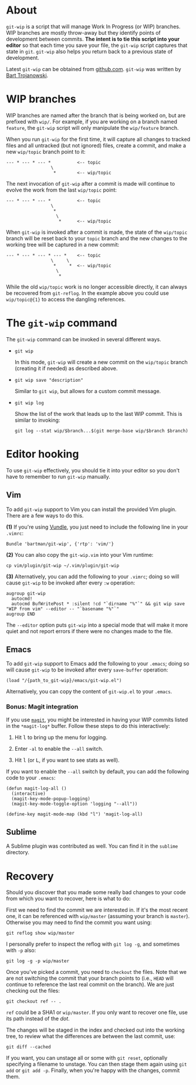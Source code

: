 # About

`git-wip` is a script that will manage Work In Progress (or WIP)
branches. WIP branches are mostly throw-away but they identify points
of development between commits. **The intent is to tie this script
into your editor** so that each time you save your file, the `git-wip`
script captures that state in `git`. `git-wip` also helps you return
back to a previous state of development.

Latest `git-wip` can be obtained from
[github.com](http://github.com/bartman/git-wip). `git-wip` was written
by [Bart Trojanowski](mailto:bart@jukie.net).

# WIP branches

WIP branches are named after the branch that is being worked on, but
are prefixed with `wip/`. For example, if you are working on a branch
named `feature`, the `git-wip` script will only manipulate the
`wip/feature` branch.

When you run `git-wip` for the first time, it will capture all changes
to tracked files and all untracked (but not ignored) files, create a
commit, and make a new `wip/topic` branch point to it:

    --- * --- * --- *          <-- topic
                     \
                      *        <-- wip/topic

The next invocation of `git-wip` after a commit is made will continue
to evolve the work from the last `wip/topic` point:

    --- * --- * --- *          <-- topic
                     \
                      *
                       \
                        *      <-- wip/topic

When `git-wip` is invoked after a commit is made, the state of the
`wip/topic` branch will be reset back to your `topic` branch and the
new changes to the working tree will be captured in a new commit:

    --- * --- * --- * --- *    <-- topic
                     \     \
                      *     *  <-- wip/topic
                       \
                        *

While the old `wip/topic` work is no longer accessible directly, it
can always be recovered from `git-reflog`. In the example above you
could use `wip/topic@{1}` to access the dangling references.

# The `git-wip` command

The `git-wip` command can be invoked in several different ways.

* `git wip`

  In this mode, `git-wip` will create a new commit on the `wip/topic`
  branch (creating it if needed) as described above.

* `git wip save "description"`

  Similar to `git wip`, but allows for a custom commit message.

* `git wip log`

  Show the list of the work that leads up to the last WIP commit. This
  is similar to invoking:

  `git log --stat wip/$branch...$(git merge-base wip/$branch $branch)`

# Editor hooking

To use `git-wip` effectively, you should tie it into your editor so
you don't have to remember to run `git-wip` manually.

## Vim

To add `git-wip` support to Vim you can install the provided Vim
plugin. There are a few ways to do this.

**(1)** If you're using [Vundle](https://github.com/gmarik/Vundle.vim), you
just need to include the following line in your `.vimrc`:

    Bundle 'bartman/git-wip', {'rtp': 'vim/'}

**(2)** You can also copy the `git-wip.vim` into your Vim runtime:

    cp vim/plugin/git-wip ~/.vim/plugin/git-wip

**(3)** Alternatively, you can add the following to your `.vimrc`;
doing so will cause `git-wip` to be invoked after every `:w`
operation:

    augroup git-wip
      autocmd!
      autocmd BufWritePost * :silent !cd "`dirname "%"`" && git wip save "WIP from vim" --editor -- "`basename "%"`"
    augroup END

The `--editor` option puts `git-wip` into a special mode that will
make it more quiet and not report errors if there were no changes made
to the file.

## Emacs

To add `git-wip` support to Emacs add the following to your `.emacs`;
doing so will cause `git-wip` to be invoked after every `save-buffer`
operation:

    (load "/{path_to_git-wip}/emacs/git-wip.el")

Alternatively, you can copy the content of `git-wip.el` to your
`.emacs`.

### Bonus: Magit integration

If you use [`magit`](https://github.com/magit/magit), you might be
interested in having your WIP commits listed in the `*magit-log*`
buffer. Follow these steps to do this interactively:

1. Hit <kbd>l</kbd> to bring up the menu for logging.

2. Enter `-al` to enable the `--all` switch.

3. Hit <kbd>l</kbd> (or <kbd>L</kbd>, if you want to see stats as
   well).

If you want to enable the `--all` switch by default, you can add the
following code to your `.emacs`:

    (defun magit-log-all ()
      (interactive)
      (magit-key-mode-popup-logging)
      (magit-key-mode-toggle-option 'logging "--all"))

    (define-key magit-mode-map (kbd "l") 'magit-log-all)

## Sublime

A Sublime plugin was contributed as well. You can find it in the
`sublime` directory.

# Recovery

Should you discover that you made some really bad changes to your code
from which you want to recover, here is what to do:

First we need to find the commit we are interested in. If it's the
most recent one, it can be referenced with `wip/master` (assuming your
branch is `master`). Otherwise you may need to find the commit you
want using:

    git reflog show wip/master

I personally prefer to inspect the reflog with `git log -g`, and
sometimes with `-p` also:

    git log -g -p wip/master

Once you've picked a commit, you need to `checkout` the files. Note
that we are not switching the commit that your branch points to (i.e.,
`HEAD` will continue to reference the last real commit on the branch).
We are just checking out the files:

    git checkout ref -- .

`ref` could be a SHA1 or `wip/master`. If you only want to recover one
file, use its path instead of the *dot*.

The changes will be staged in the index and checked out into the
working tree, to review what the differences are between the last
commit, use:

    git diff --cached

If you want, you can unstage all or some with `git reset`, optionally
specifying a filename to unstage. You can then stage them again using
`git add` or `git add -p`. Finally, when you're happy with the
changes, commit them.

<!-- vim: set ft=markdown -->
